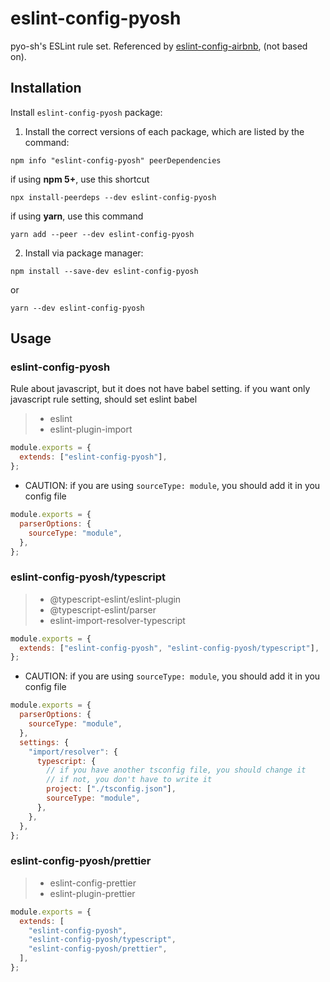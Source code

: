 # eslint-config-pyosh

pyo-sh's ESLint rule set.
Referenced by [eslint-config-airbnb](https://www.npmjs.com/package/eslint-config-airbnb), (not based on).

## Installation

Install `eslint-config-pyosh` package:

1. Install the correct versions of each package, which are listed by the command:

```
npm info "eslint-config-pyosh" peerDependencies
```

if using **npm 5+**, use this shortcut

```
npx install-peerdeps --dev eslint-config-pyosh
```

if using **yarn**, use this command

```
yarn add --peer --dev eslint-config-pyosh
```

2. Install via package manager:

```
npm install --save-dev eslint-config-pyosh
```

or

```
yarn --dev eslint-config-pyosh
```

## Usage

### eslint-config-pyosh

Rule about javascript, but it does not have babel setting.
if you want only javascript rule setting, should set eslint babel

> - eslint
> - eslint-plugin-import

```javascript
module.exports = {
  extends: ["eslint-config-pyosh"],
};
```

- CAUTION: if you are using `sourceType: module`, you should add it in you config file

```javascript
module.exports = {
  parserOptions: {
    sourceType: "module",
  },
};
```

### eslint-config-pyosh/typescript

> - @typescript-eslint/eslint-plugin
> - @typescript-eslint/parser
> - eslint-import-resolver-typescript

```javascript
module.exports = {
  extends: ["eslint-config-pyosh", "eslint-config-pyosh/typescript"],
};
```

- CAUTION: if you are using `sourceType: module`, you should add it in you config file

```javascript
module.exports = {
  parserOptions: {
    sourceType: "module",
  },
  settings: {
    "import/resolver": {
      typescript: {
        // if you have another tsconfig file, you should change it
        // if not, you don't have to write it
        project: ["./tsconfig.json"],
        sourceType: "module",
      },
    },
  },
};
```

### eslint-config-pyosh/prettier

> - eslint-config-prettier
> - eslint-plugin-prettier

```javascript
module.exports = {
  extends: [
    "eslint-config-pyosh",
    "eslint-config-pyosh/typescript",
    "eslint-config-pyosh/prettier",
  ],
};
```
